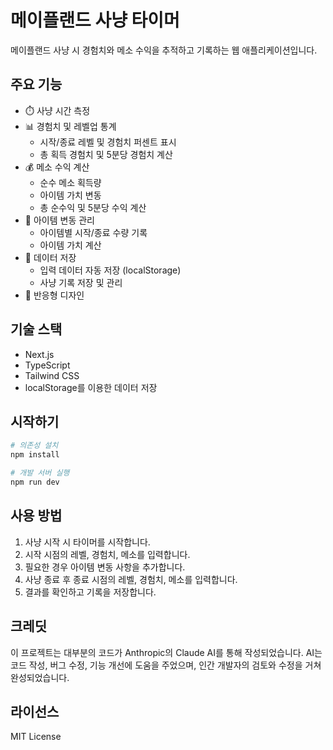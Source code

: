 # 메이플랜드 사냥 타이머

메이플랜드 사냥 시 경험치와 메소 수익을 추적하고 기록하는 웹 애플리케이션입니다.

## 주요 기능

- ⏱️ 사냥 시간 측정
- 📊 경험치 및 레벨업 통계
  - 시작/종료 레벨 및 경험치 퍼센트 표시
  - 총 획득 경험치 및 5분당 경험치 계산
- 💰 메소 수익 계산
  - 순수 메소 획득량
  - 아이템 가치 변동
  - 총 순수익 및 5분당 수익 계산
- 📝 아이템 변동 관리
  - 아이템별 시작/종료 수량 기록
  - 아이템 가치 계산
- 💾 데이터 저장
  - 입력 데이터 자동 저장 (localStorage)
  - 사냥 기록 저장 및 관리
- 📱 반응형 디자인

## 기술 스택

- Next.js
- TypeScript
- Tailwind CSS
- localStorage를 이용한 데이터 저장

## 시작하기

```bash
# 의존성 설치
npm install

# 개발 서버 실행
npm run dev
```

## 사용 방법

1. 사냥 시작 시 타이머를 시작합니다.
2. 시작 시점의 레벨, 경험치, 메소를 입력합니다.
3. 필요한 경우 아이템 변동 사항을 추가합니다.
4. 사냥 종료 후 종료 시점의 레벨, 경험치, 메소를 입력합니다.
5. 결과를 확인하고 기록을 저장합니다.

## 크레딧

이 프로젝트는 대부분의 코드가 Anthropic의 Claude AI를 통해 작성되었습니다. AI는 코드 작성, 버그 수정, 기능 개선에 도움을 주었으며, 인간 개발자의 검토와 수정을 거쳐 완성되었습니다.

## 라이선스

MIT License
